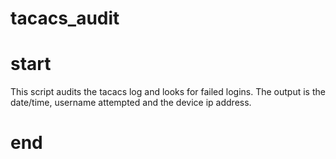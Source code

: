 # tacacs_audit

# start

This script audits the tacacs log and looks for failed logins.
The output is the date/time, username attempted and the device ip address.

# end


